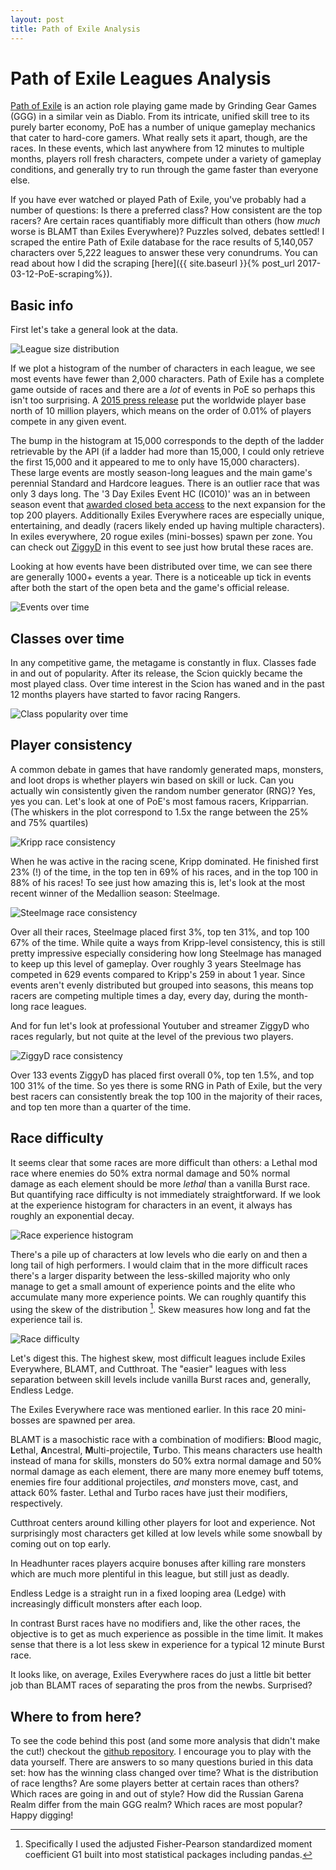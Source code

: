 ```yaml
---
layout: post
title: Path of Exile Analysis
---
```


# Path of Exile Leagues Analysis

[Path of Exile](http://www.pathofexile.com/) is an action role playing game made
by Grinding Gear Games (GGG) in a similar vein as Diablo. From its intricate,
unified skill tree to its purely barter economy, PoE has a number of unique
gameplay mechanics that cater to hard-core gamers. What really sets it apart,
though, are the races. In these events, which last anywhere from 12 minutes to
multiple months, players roll fresh characters, compete under a variety of
gameplay conditions, and generally try to run through the game faster than
everyone else.

If you have ever watched or played Path of Exile, you've probably had a number
of questions: Is there a preferred class? How consistent are the top racers? Are
certain races quantifiably more difficult than others (how _much_ worse is BLAMT
than Exiles Everywhere)? Puzzles solved, debates settled! I scraped the entire
Path of Exile database for the race results of 5,140,057 characters over 5,222
leagues to answer these very conundrums. You can read about how I did the
scraping [here]({{ site.baseurl }}{% post_url 2017-03-12-PoE-scraping%}).

## Basic info

First let's take a general look at the data. 

![League size distribution](/public/league_size_hist.png)

If we plot a histogram of the number of characters in each league, we see most
events have fewer than 2,000 characters. Path of Exile has a complete game outside
of races and there are a _lot_ of events in PoE so perhaps this isn't too
surprising.
A
[2015 press release](http://www.gamasutra.com/view/pressreleases/243342/Path_of_Exile_The_Awakening_Supporter_Packs_Achieve_RecordSales.php) put
the worldwide player base north of 10 million players, which means on the order
of 0.01% of players compete in any given event.

The bump in the histogram at 15,000 corresponds to the depth of the ladder
retrievable by the API (if a ladder had more than 15,000, I could only retrieve
the first 15,000 and it appeared to me to only have 15,000 characters). These
large events are mostly season-long leagues and the main game's perennial
Standard and Hardcore leagues. There is an outlier race that was only 3 days
long. The '3 Day Exiles Event HC (IC010)' was an in between season event
that
[awarded closed beta access](http://www.pathofexile.com/forum/view-thread/1293370) to
the next expansion for the top 200 players. Additionally Exiles Everywhere races
are especially unique, entertaining, and deadly (racers likely ended up having
multiple characters). In exiles everywhere, 20 rogue exiles (mini-bosses) spawn
per zone. You can check
out [ZiggyD](https://www.youtube.com/watch?v=t3TBU_Kwbes) in this event to
see just how brutal these races are.

Looking at how events have been distributed over time, we can see there are
generally 1000+ events a year. There is a noticeable up tick in events after
both the start of the open beta and the game's official release.

![Events over time](/public/poe_events_over_time.png)

## Classes over time

In any competitive game, the metagame is constantly in flux. Classes fade in and
out of popularity. After its release, the Scion quickly became the most played
class. Over time interest in the Scion has waned and in the past 12 months
players have started to favor racing Rangers.

![Class popularity over time](/public/poe_class_popularity_vs_time.png)

## Player consistency

A common debate in games that have randomly generated maps, monsters, and loot
drops is whether players win based on skill or luck. Can you actually win
consistently given the random number generator (RNG)? Yes, yes you can. Let's
look at one of PoE's most famous racers, Kripparrian. (The whiskers in the plot
correspond to 1.5x the range between the 25% and 75% quartiles)

![Kripp race consistency](/public/poe_kripp_consistency.png)

When he was active in the racing scene, Kripp dominated. He finished first 23%
(!) of the time, in the top ten in 69% of his races, and in the top 100 in 88%
of his races! To see just how amazing this is, let's look at the most recent
winner of the Medallion season: Steelmage.

![Steelmage race consistency](/public/poe_steelmage_consistency.png)

Over all their races, Steelmage placed first 3%, top ten 31%, and top 100 67% of
the time. While quite a ways from Kripp-level consistency, this is still pretty
impressive especially considering how long Steelmage has managed to keep up this
level of gameplay. Over roughly 3 years Steelmage has competed in 629 events
compared to Kripp's 259 in about 1 year. Since events aren't evenly distributed
but grouped into seasons, this means top racers are competing multiple times a
day, every day, during the month-long race leagues.

And for fun let's look at professional Youtuber and streamer ZiggyD who races
regularly, but not quite at the level of the previous two players.

![ZiggyD race consistency](/public/poe_ziggyd_consistency.png)

Over 133 events ZiggyD has placed first overall 0%, top ten 1.5%, and top 100
31% of the time. So yes there is some RNG in Path of Exile, but the very best
racers can consistently break the top 100 in the majority of their races, and
top ten more than a quarter of the time.

## Race difficulty

It seems clear that some races are more difficult than others: a Lethal mod race
where enemies do 50% extra normal damage and 50% normal damage as each element
should be more _lethal_ than a vanilla Burst race. But quantifying race
difficulty is not immediately straightforward. If we look at the experience
histogram for characters in an event, it always has roughly an exponential
decay.

![Race experience histogram](/public/poe_experience_example.png)

There's a pile up of characters at low levels who die early on and then a long
tail of high performers. I would claim that in the more difficult races there's
a larger disparity between the less-skilled majority who only manage to get a
small amount of experience points and the elite who accumulate many more
experience points. We can roughly quantify this using the skew of the
distribution [^Skew_statistic]. Skew measures how long and fat the experience
tail is.


[^Skew_statistic]:
    Specifically I used the adjusted Fisher-Pearson standardized moment
    coefficient G1 built into most statistical packages including pandas.

![Race difficulty](/public/poe_race_difficulty.png)

Let's digest this. The highest skew, most difficult leagues include Exiles
Everywhere, BLAMT, and Cutthroat. The "easier" leagues with less separation
between skill levels include vanilla Burst races and, generally, Endless Ledge.

The Exiles Everywhere race was mentioned earlier. In this race 20 mini-bosses
are spawned per area.

BLAMT is a masochistic race with a combination of modifiers: **B**lood magic,
**L**ethal, **A**ncestral, **M**ulti-projectile, **T**urbo. This means
characters use health instead of mana for skills, monsters do 50% extra normal
damage and 50% normal damage as each element, there are many more enemey buff
totems, enemies fire four additional projectiles, _and_ monsters move, cast, and
attack 60% faster. Lethal and Turbo races have just their modifiers,
respectively.

Cutthroat centers around killing other players for loot and experience. Not
surprisingly most characters get killed at low levels while some snowball by
coming out on top early.

In Headhunter races players acquire bonuses after killing rare monsters which
are much more plentiful in this league, but still just as deadly.

Endless Ledge is a straight run in a fixed looping area (Ledge) with
increasingly difficult monsters after each loop.

In contrast Burst races have no modifiers and, like the other races, the
objective is to get as much experience as possible in the time limit. It makes
sense that there is a lot less skew in experience for a typical 12 minute Burst
race.

It looks like, on average, Exiles Everywhere races do just a little bit better
job than BLAMT races of separating the pros from the newbs. Surprised?

## Where to from here?

To see the code behind this post (and some more analysis that didn't make the
cut!) checkout
the [github repository](https://github.com/stevejbrown/PoE-analysis). I
encourage you to play with the data yourself. There are answers to so many
questions buried in this data set: how has the winning class changed over time?
What is the distribution of race lengths? Are some players better at certain
races than others? Which races are going in and out of style? How did the
Russian Garena Realm differ from the main GGG realm? Which races are most
popular? Happy digging!

